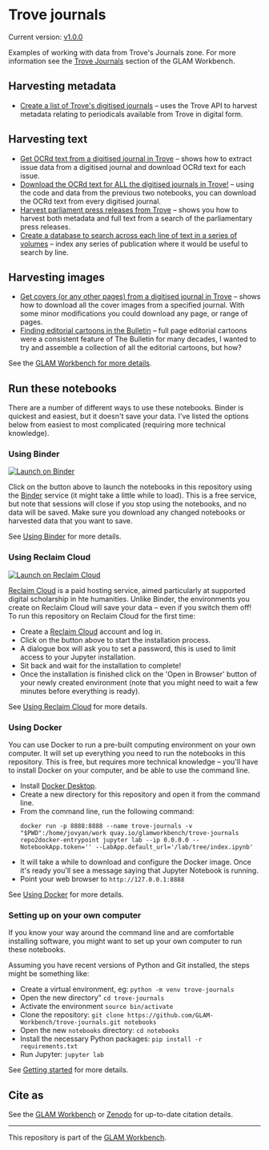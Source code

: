 # Trove journals

Current version: [v1.0.0](https://github.com/GLAM-Workbench/trove-journals/releases/tag/v1.0.0)

Examples of working with data from Trove's Journals zone. For more information see the [Trove Journals](https://glam-workbench.net/trove-journals/) section of the GLAM Workbench.

## Harvesting metadata

* [Create a list of Trove's digitised journals](Create-digitised-journals-list.ipynb) – uses the Trove API to harvest metadata relating to periodicals available from Trove in digital form.

## Harvesting text

* [Get OCRd text from a digitised journal in Trove](Get-text-from-a-Trove-journal.ipynb) – shows how to extract issue data from a digitised journal and download OCRd text for each issue.
* [Download the OCRd text for ALL the digitised journals in Trove!](Download-text-for-all-digitised-journals.ipynb) – using the code and data from the previous two notebooks, you can download the OCRd text from every digitised journal.
* [Harvest parliament press releases from Trove](Harvest-parliament-press-releases.ipynb) – shows you how to harvest both metadata and full text from a search of the parliamentary press releases.
* [Create a database to search across each line of text in a series of volumes](index-each-line-in-series.ipynb) – index any series of publication where it would be useful to search by line.

## Harvesting images

* [Get covers (or any other pages) from a digitised journal in Trove](Get-page-images-from-a-Trove-journal.ipynb) – shows how to download all the cover images from a specified journal. With some minor modifications you could download any page, or range of pages.
* [Finding editorial cartoons in the Bulletin](Finding_editorial_cartoons_in_the_Bulletin.ipynb) – full page editorial cartoons were a consistent feature of The Bulletin for many decades, I wanted to try and assemble a collection of all the editorial cartoons, but how?

See the [GLAM Workbench for more details](https://glam-workbench.github.io/trove-journals/).


<!-- START RUN INFO -->


## Run these notebooks

There are a number of different ways to use these notebooks. Binder is quickest and easiest, but it doesn't save your data. I've listed the options below from easiest to most complicated (requiring more technical knowledge).

### Using Binder

[![Launch on Binder](https://mybinder.org/badge_logo.svg)](https://mybinder.org/v2/gh/GLAM-Workbench/trove-journals/master/?urlpath=lab/tree/index.ipynb)

Click on the button above to launch the notebooks in this repository using the [Binder](https://mybinder.org/) service (it might take a little while to load). This is a free service, but note that sessions will close if you stop using the notebooks, and no data will be saved. Make sure you download any changed notebooks or harvested data that you want to save.

See [Using Binder](https://glam-workbench.net/using-binder/) for more details.

### Using Reclaim Cloud

[![Launch on Reclaim Cloud](https://glam-workbench.github.io/images/launch-on-reclaim-cloud.svg)](https://app.my.reclaim.cloud/?manifest=https://raw.githubusercontent.com/GLAM-Workbench/trove-journals/master/reclaim-manifest.jps)

[Reclaim Cloud](https://reclaim.cloud/) is a paid hosting service, aimed particularly at supported digital scholarship in hte humanities. Unlike Binder, the environments you create on Reclaim Cloud will save your data – even if you switch them off! To run this repository on Reclaim Cloud for the first time:

* Create a [Reclaim Cloud](https://reclaim.cloud/) account and log in.
* Click on the button above to start the installation process.
* A dialogue box will ask you to set a password, this is used to limit access to your Jupyter installation.
* Sit back and wait for the installation to complete!
* Once the installation is finished click on the 'Open in Browser' button of your newly created environment (note that you might need to wait a few minutes before everything is ready).

See [Using Reclaim Cloud](https://glam-workbench.net/using-reclaim-cloud/) for more details.

### Using Docker

You can use Docker to run a pre-built computing environment on your own computer. It will set up everything you need to run the notebooks in this repository. This is free, but requires more technical knowledge – you'll have to install Docker on your computer, and be able to use the command line.

* Install [Docker Desktop](https://docs.docker.com/get-docker/).
* Create a new directory for this repository and open it from the command line.
* From the command line, run the following command:  
  ```
  docker run -p 8888:8888 --name trove-journals -v "$PWD":/home/jovyan/work quay.io/glamworkbench/trove-journals repo2docker-entrypoint jupyter lab --ip 0.0.0.0 --NotebookApp.token='' --LabApp.default_url='/lab/tree/index.ipynb'
  ```
* It will take a while to download and configure the Docker image. Once it's ready you'll see a message saying that Jupyter Notebook is running.
* Point your web browser to `http://127.0.0.1:8888`

See [Using Docker](https://glam-workbench.net/using-docker/) for more details.

### Setting up on your own computer

If you know your way around the command line and are comfortable installing software, you might want to set up your own computer to run these notebooks.

Assuming you have recent versions of Python and Git installed, the steps might be something like:

* Create a virtual environment, eg: `python -m venv trove-journals`
* Open the new directory" `cd trove-journals`
* Activate the environment `source bin/activate`
* Clone the repository: `git clone https://github.com/GLAM-Workbench/trove-journals.git notebooks`
* Open the new `notebooks` directory: `cd notebooks`
* Install the necessary Python packages: `pip install -r requirements.txt`
* Run Jupyter: `jupyter lab`

See [Getting started](https://glam-workbench.net/getting-started/#using-python-on-your-own-computer) for more details.

<!-- END RUN INFO -->

## Cite as

See the [GLAM Workbench](https://glam-workbench.net/trove-journals/#cite-as) or [Zenodo](https://doi.org/10.5281/zenodo.6622312) for up-to-date citation details.

----

This repository is part of the [GLAM Workbench](https://glam-workbench.github.io/).  
